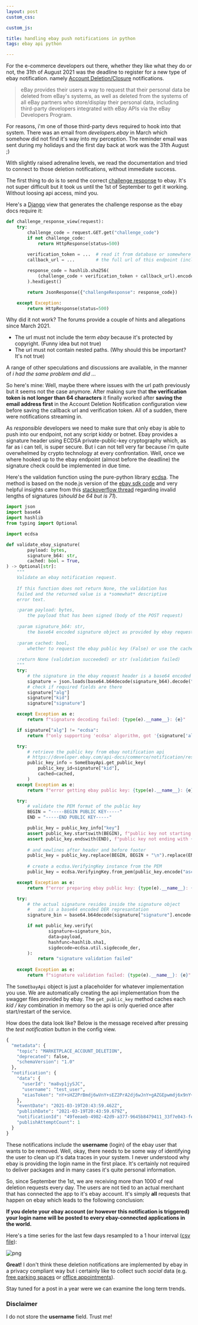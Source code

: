 ```yaml
---
layout: post
custom_css: 

custom_js: 

title: handling ebay push notifications in python
tags: ebay api python

---
```



For the e-commerce developers out there, whether they like what they do or not, the 31th of August 2021 was the deadline to register for a new type of ebay notification. namely [Account Deletion/Closure](https://www.developer.ebay.com/marketplace-account-deletion) notifications.

> eBay provides their users a way to request that their personal data be deleted from eBay's systems, as well as deleted from the systems of all eBay partners who store/display their personal data, including third-party developers integrated with eBay APIs via the eBay Developers Program.

For reasons, i'm one of those third-party devs required to hook into that system. There was an email from *developers.ebay* in March which somehow did not find it's way into my perception. The reminder email was sent during my holidays and the first day back at work was the 31th August ;)

With slightly raised adrenaline levels, we read the documentation and tried to connect to those deletion notifications, without immediate success. 

The first thing to do is to send the correct [challenge response](https://www.developer.ebay.com/marketplace-account-deletion#preparingURL) to ebay. It's not super difficult but it took us until the 1st of September to get it working. Without loosing api access, mind you. 

Here's a [Django](https://www.djangoproject.com/) view that generates the challenge response as the ebay docs require it: 


```python
def challenge_response_view(request):
    try:
        challenge_code = request.GET.get("challenge_code")
        if not challenge_code:
            return HttpResponse(status=500)
        
        verification_token = ...  # read it from database or somewhere
        callback_url = ...        # the full url of this endpoint (including https://)

        response_code = hashlib.sha256(
            (challenge_code + verification_token + callback_url).encode("ascii")
        ).hexdigest()

        return JsonResponse({"challengeResponse": response_code})

    except Exception:
        return HttpResponse(status=500)
```

Why did it not work? The forums provide a couple of hints and allegations since March 2021.

- The url must not include the term *ebay* because it's protected by copyright. (Funny idea but not true)
- The url must not contain nested paths. (Why should this be important? It's not true)

A range of other speculations and discussions are available, in the manner of *i had the same problem and did ...*

So here's mine: Well, maybe there where issues with the url path previously but it seems not the case anymore. After making sure that **the verification token is not longer than 64 characters** it finally worked after **saving the email address first** in the Account Deletion Notification configuration view before saving the callback url and verification token. All of a sudden, there were notifications streaming in.

As *responsible* developers we need to make sure that only ebay is able to push into our endpoint, not any script kiddy or botnet. Ebay provides a signature header using ECDSA private-public-key cryptography which, as far as i can tell, is super secure. But i can not tell very far because i'm quite overwhelmed by crypto technology at every confrontation. Well, once we where hooked up to the ebay endpoint (almost before the deadline) the signature check could be implemented in due time. 

Here's the validation function using the pure-python library [ecdsa](https://github.com/tlsfuzzer/python-ecdsa). The method is based on the node.js version of the 
[ebay sdk code](https://github.com/eBay/event-notification-nodejs-sdk/blob/main/lib/validator.js) and very helpful insights came from this
[stackoverflow thread](https://stackoverflow.com/questions/59904522/asn1-encoding-routines-errors-when-verifying-ecdsa-signature-type-with-openssl) regarding invalid
lengths of signatures (*should be 64 but is 71*).


```python
import json
import base64
import hashlib
from typing import Optional

import ecdsa

def validate_ebay_signature(
        payload: bytes, 
        signature_b64: str, 
        cached: bool = True,
) -> Optional[str]:
    """
    Validate an ebay notification request.
    
    If this function does not return None, the validation has 
    failed and the returned value is a *somewhat* descriptive
    error text.

    :param payload: bytes, 
        the payload that has been signed (body of the POST request)
    
    :param signature_b64: str, 
        the base64 encoded signature object as provided by ebay request header 'x-ebay-signature'
    
    :param cached: bool, 
        whether to request the ebay public key (False) or use the cached key if possible (True)
    
    :return None (validation succeeded) or str (validation failed)
    """
    try:
        # the signature in the ebay request header is a base64 encoded json object
        signature = json.loads(base64.b64decode(signature_b64).decode("ascii"))
        # check if required fields are there
        signature["alg"]
        signature["kid"]
        signature["signature"]

    except Exception as e:
        return f"signature decoding failed: {type(e).__name__}: {e}"

    if signature["alg"] != "ecdsa":
        return f"only supporting 'ecdsa' algorithm, got '{signature['alg']}'"

    try:
        # retrieve the public key from ebay notification api
        # https://developer.ebay.com/api-docs/commerce/notification/resources/public_key/methods/getPublicKey
        public_key_info = SomeEbayApi.get_public_key(
            public_key_id=signature["kid"],
            cached=cached,
        )
    except Exception as e:
        return f"error getting ebay public key: {type(e).__name__}: {e}"

    try:
        # validate the PEM format of the public key
        BEGIN = "-----BEGIN PUBLIC KEY-----"
        END = "-----END PUBLIC KEY-----"

        public_key = public_key_info["key"]
        assert public_key.startswith(BEGIN), f"public key not starting with {BEGIN}"
        assert public_key.endswith(END), f"public key not ending with {END}"
        
        # and newlines after header and before footer
        public_key = public_key.replace(BEGIN, BEGIN + "\n").replace(END, "\n" + END)
        
        # create a ecdsa.VerifyingKey instance from the PEM
        public_key = ecdsa.VerifyingKey.from_pem(public_key.encode("ascii"))

    except Exception as e:
        return f"error preparing ebay public key: {type(e).__name__}: {e}\nkey: {public_key_info}"

    try:
        # the actual signature resides inside the signature object
        #   and is a base64 encoded DER represantation 
        signature_bin = base64.b64decode(signature["signature"].encode("ascii"))

        if not public_key.verify(
                signature=signature_bin,
                data=payload,
                hashfunc=hashlib.sha1,
                sigdecode=ecdsa.util.sigdecode_der,
        ):
            return "signature validation failed"
    
    except Exception as e:
        return f"signature validation failed: {type(e).__name__}: {e}"

```

The `SomeEbayApi` object is just a placeholder for whatever implementation you use. We are automatically creating the api implementation from the swagger files provided by ebay. The `get_public_key` method caches each *kid / key* combination in memory so the api is only queried once after start/restart of the service. 

How does the data look like? Below is the message received after pressing the *test notification* button in the config view.


```python
{
  "metadata": {
    "topic": "MARKETPLACE_ACCOUNT_DELETION",
    "deprecated": false,
    "schemaVersion": "1.0"
  },
  "notification": {
    "data": {
      "userId": "ma8vp1jySJC",
      "username": "test_user",
      "eiasToken": "nY+sHZ2PrBmdj6wVnY+sEZ2PrA2dj6wJnY+gAZGEpwmdj6x9nY+seQ=="
    },
    "eventDate": "2021-03-19T20:43:59.462Z",
    "publishDate": "2021-03-19T20:43:59.679Z",
    "notificationId": "49feeaeb-4982-42d9-a377-9645b8479411_33f7e043-fed8-442b-9d44-791923bd9a6d",
    "publishAttemptCount": 1
  }
}
```

These notifications include the **username** (login) of the ebay user that wants to be removed. Well, okay, there needs to be some way of identifying the user to clean up it's data traces in your system. I never understood why ebay is providing the login name in the first place. It's certainly not required to deliver packages and in many cases it's quite personal information.

So, since September the 1st, we are receiving more than 1000 of real deletion requests every day. The users are not tied to an actual merchant that has connected the app to it's ebay account. It's simply **all** requests that happen on ebay which leads to the following conclusion: 

**If you delete your ebay account (or however this notification is triggered) your login name will be posted to every ebay-connected applications in the world.**

Here's a time series for the last few days resampled to a 1 hour interval ([csv file](https://github.com/defgsus/blog/blob/master/src/general/ebay-deletion-requests.csv)):





    
![png]({{site.baseurl}}/assets/nb/2021-09-05-ebay-push-notification-verification-in-python_files/2021-09-05-ebay-push-notification-verification-in-python_8_0.png)
    


**Great!** I don't think these deletion notifications are implemented by ebay in a privacy compliant way but i certainly like to collect such *social* data (e.g. [free parking spaces](https://defgsus.github.io/blog/2021/04/08/one-year-parking.html) or [office appointments](https://github.com/defgsus/office-schedule-scraper)). 

Stay tuned for a post in a year were we can examine the long term trends. 

### Disclaimer

I do not store the **username** field. Trust me!
